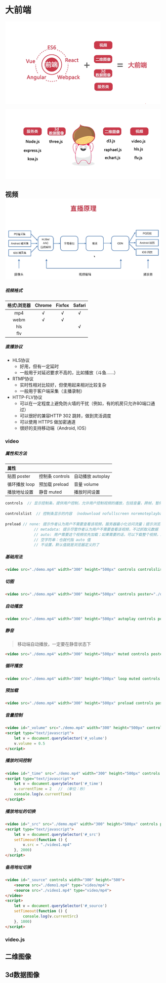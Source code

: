 # 大前端

![大前端](assets/big2.png)

![](assets/big1.png)

## 视频![](assets/big3.png)



##### 视频格式

| 格式\浏览器 | Chrome | Fixfox | Safari |
| :---------: | :----: | :----: | :----: |
|     mp4     |   √    |   √    |   √    |
|    webm     |   √    |   √    |        |
|     hls     |        |        |   √    |
|     flv     |        |        |        |

##### 直播协议

* HLS协议      
  * 好用，但有一定延时
  * 一般用于对延迟要求不高的，比如播放（斗鱼……）
* RTMP协议
  * 实时性相对比较好，但使用起来相对比较复杂
  * 一般用于客户端采集（主播录制）
* HTTP-FLV协议
  * 可以在一定程度上避免防火墙的干扰（例如，有的机房只允许80端口通过）
  * 可以很好的兼容HTTP 302 跳转，做到灵活调度
  * 可以使用 HTTPS 做加密通道
  * 很好的支持移动端（Android, IOS）

### video

##### 属性和方法

| 属性          |                 |                   |
| :------------ | :-------------- | :---------------- |
| 贴图 poster   | 控制条 controls | 自动播放 autoplay |
| 循环播放 loop | 预加载 preload  | 音量 volume       |
| 播放地址设置  | 静音 muted      | 播放时间设置      |

```js
controls  // 显示控制条，提供用户控制，允许用户控制视频的播放，包括音量，跨帧，暂停/恢复播放。

controlslist  // 控制条显示的内容 （nodownload nofullscreen noremoteplayback）

preload // none: 提示作者认为用户不需要查看该视频，服务器最小化访问流量；提示浏览器该视频不需要缓存。
			 // metadata: 提示尽管作者认为用户不需要查看该视频，不过抓取元数据（比如：长度）还是很合理的。
			 // auto: 用户需要这个视频优先加载；如果需要的话，可以下载整个视频，即使用户并不一定会用它
			 // 空字符串：也就代指 auto 值
			 // 不设置，默认值就是浏览器定义的了
```

##### 基础用法

```html
<video src="./demo.mp4" width="300" height="500px" controls controlslist="nodownload nofullscreen"></video>
```

##### 切图

```html
<video src="./demo.mp4" width="300" height="500px" controls poster="./demo.png"></video>
```

##### 自动播放

```html
<video src="./demo.mp4" width="300" height="500px" autoplay controls poster="./demo.png"></video>
```

##### 静音

> 移动端自动播放，一定要在静音状态下

```html
<video src="./demo.mp4" width="300" height="500px" muted controls poster="./demo.png"></video>
```

##### 循环播放

```html
<video src="./demo.mp4" width="300" height="500px" loop muted controls poster="./demo.png"></video>
```

##### 预加载

```html
<video src="./demo.mp4" width="300" height="500px" preload controls poster="./demo.png"></video>
```

##### 音量控制

```html
<video id="_volume" src="./demo.mp4" width="300" height="500px" controls poster="./demo.png"></video>
<script type="text/javascript">
    let v = document.querySelector('#_volume')
    v.volume = 0.5
</script>
```

##### 播放时间控制

```html
<video id="_time" src="./demo.mp4" width="300" height="500px" controls poster="./demo.png"></video>
<script type="text/javascript">
    let v = document.querySelector('#_time')
    v.currentTime = 2   // （单位：秒）
    console.log(v.currentTime)
</script>
```

##### 播放地址的切换

```html
<video id="_src" src="./demo.mp4" width="300" height="500px" controls poster="./demo.png"></video>
<script type="text/javascript">
    let v = document.querySelector('#_src')
    setTimeout(function () {
        v.src = "./video1.mp4"
    }, 2000)
</script>
```

##### 备用地址切换

```html
<video id="_source" controls width="300" height="500">
    <source src="./demo1.mp4" type="video/mp4">
    <source src="./video1.mp4" type="video/mp4">
</video>
<script>
    let v = document.querySelector('#_source')
    setTimeout(function () {
        console.log(v.currentSrc)
    }, 1000)
</script>
```





### video.js





## 二维图像

## 3d数据图像


